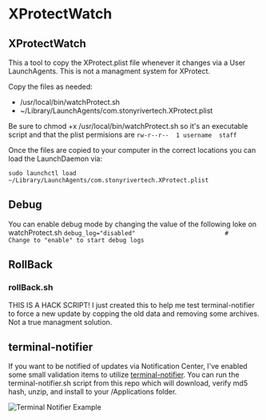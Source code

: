 XProtectWatch
=============

XProtectWatch
-------------
This a tool to copy the XProtect.plist file whenever it changes via a User LaunchAgents.  This is not a managment system for XProtect.

Copy the files as needed:

*	/usr/local/bin/watchProtect.sh
*	~/Library/LaunchAgents/com.stonyrivertech.XProtect.plist

Be sure to chmod +x /usr/local/bin/watchProtect.sh so it's an executable script and that the plist permisions are ```rw-r--r--  1 username  staff```

Once the files are copied to your computer in the correct locations you can load the LaunchDaemon via:

```sudo launchctl load ~/Library/LaunchAgents/com.stonyrivertech.XProtect.plist```

Debug
-----
You can enable debug mode by changing the value of the following loke on watchProtect.sh
```debug_log="disabled"							#	Change to "enable" to start debug logs```

RollBack
--------
### rollBack.sh ###
THIS IS A HACK SCRIPT!  I just created this to help me test terminal-notifier to force a new update by copping the old data and removing some archives.  Not a true managment solution.

terminal-notifier
-----------------
If you want to be notified of updates via Notification Center, I've enabled some small validation items to utilize [terminal-notifier][terminal-notifier].  You can run the terminal-notifier.sh script from this repo which will download, verify md5 hash, unzip, and install to your /Applications folder.

![Terminal Notifier Example](https://zcd-03.s3-external-1.amazonaws.com/ACLIDWKJQ5ZFC%2FXR4tJbM%2Fknp30lALVCx8YBdy%2B4AiiXCBFhkYigRQKVTg1j4qjJvgWMHRDD0C2UbFmX6IfPSQ9VvIRBOGr67DvYa3yB5dT1CueKGXWWbXqy3H4Sg3RM%2FDi0UpNKjJ092aHvCVErOMGrewEave84Q3H6W%2Bg%2Bj8t2TCHVCZVZDqmbUTMxdi9tjryrJLs4CtAJ9pwDehbnFtFaVgLX79Ig2z%2FgeAAmk4QyKcIDIISCOPYTUycUzgGwTgRu3LGrSRzWT5Dtqi9FoewuDW4eleDSBk4MYm7HjpZOvQEtzok%2Bi91hVyXpg%2F1FIxjBLoWSneNTE%2F%2F356x121.jpg?Expires=1364121878&response-expires=Sun%2C%2024%20Mar%202013%2010%3A44%3A38%20GMT&response-content-disposition=filename%3D%22356x121.jpg%22&x-amz-security-token=AQoDYXdzEIH%2F%2F%2F%2F%2F%2F%2F%2F%2F%2FwEa4AOuGqd3ZxRm6YB9jlIV3StNgxntoktOD4PhaNq0K4BjmXne3B8ls3AbebMMU2Jy%2BgzR%2B1c5f2jeRLS4vTFZqWk45Yq2%2BOYeJ6uakkMz0unwzfN0w%2BKChVQ6m2FjuffWxKAxfZ7WVLi%2BcHJt%2B%2BFxtQm6wi%2FTmf23gtHq2TGH7GEoE%2FrMQ3Pf04BTm%2Bmpkg3WxhOjcj%2Fb55gBOil0LfTZaYnaD2xqBPkYUMr0Kdvuu5pW%2Fb0DrxUuIb0dQS57hQtD4QszMn37VCfawDQQx%2B1ckKL9UUNzyODKqSMhcImr9bUktwj6XE9WYbcoSE6OjHbrfThKcnzerfiWpHGuG311kpK9gWugoixeRdXD5kG4weCNiloDEWQo%2FwbUBXeSxB7vkzEBlBvNwwHh5oc9KuhuRPkhdGQO8pP%2Br8LmIeyNjqsM8n%2Fo0g8LgTQgpPV0yURSQuVycdSLg5%2B39w8x0KwIT5hhESAeiLaAQ4Xwyug19QevyUtDRAjW9fwVlrL1ovTb4ugFRKGTy7%2BlljmSk9zPcfaGnLjjnG5N1in12WAlOyJ5CfaSh4eCKn213CsKsE4SrEPfQckrxkB512WhP1EvGVVVsL5gnvUm0VKEK3yYq7Szq%2Fvffy%2FNIk%2Bfggc%2BMcLuQAUgotazigU%3D&AWSAccessKeyId=ASIAJA3O7BGY6U3UJFXA&Signature=QIdgiJO3E22lM7CpqRsNLrWeINE%3D "Terminal Notifier Example") 

[terminal-notifier]: https://github.com/alloy/terminal-notifier